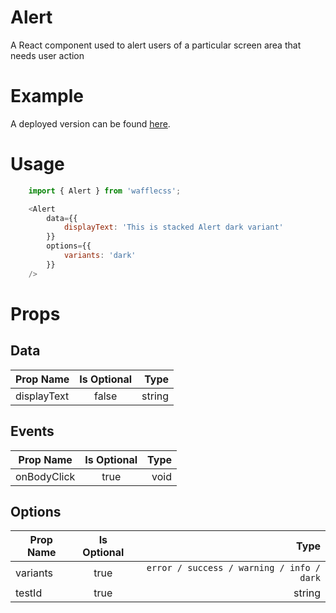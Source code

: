 # Alert

A React component used to alert users of a particular screen area that needs user action

# Example

A deployed version can be found [here](https://wafflecss-jithinqw.vercel.app/?path=/docs/alert--alert-intraction).

# Usage

```javascript
    import { Alert } from 'wafflecss';

    <Alert
        data={{
            displayText: 'This is stacked Alert dark variant'  
        }}
        options={{
            variants: 'dark'
        }}
    />
```

# Props

## Data
| Prop Name   |Is Optional    |  Type |
|----------|:-------------:|------:|
| displayText |  false | string |

## Events

| Prop Name   |      Is Optional       |  Type |
|----------|:-------------:|------:|
| onBodyClick |  true | void |

## Options

| Prop Name   |      Is Optional      |  Type |
|----------|:-------------:|------:|
| variants |  true | `error / success / warning / info / dark` |
| testId |    true   |   string |
